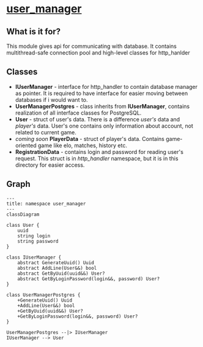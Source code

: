 # [user_manager](https://github.com/LeeDoor/game_webserver/tree/main/src/user_manager)
## What is it for?
This module gives api for communicating with database. It contains multithread-safe connection pool and high-level classes for http_hanlder  

## Classes
* **IUserManager** - interface for http_handler to contain database manager as pointer. It is required to have interface for easier moving between databases if i would want to.
* **UserManagerPostgres** - class inherits from **IUserManager**, contains realization of all interface classes for PostgreSQL.
* **User** - struct of user's data. There is a difference *user's* data and *player's* data. User's one contains only information about account, not related to current game. 
* *coming soon* **PlayerData** - struct of player's data. Contains game-oriented game like elo, matches, history etc.
* **RegistrationData** - contains login and password for reading user's request. This struct is in *http_handler* namespace, but it is in this directory for easier access.

## Graph
```mermaid
---
title: namespace user_manager
---
classDiagram

class User {
    uuid
    string login
    string password
}

class IUserManager {
    abstract GenerateUuid() Uuid
    abstract AddLine(User&&) bool
    abstract GetByUuid(uuid&&) User?
    abstract GetByLoginPassword(login&&, password) User?
}

class UserManagerPostgres {
    +GenerateUuid() Uuid
    +AddLine(User&&) bool
    +GetByUuid(uuid&&) User?
    +GetByLoginPassword(login&&, password) User?
}

UserManagerPostgres --|> IUserManager
IUserManager --> User
```